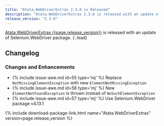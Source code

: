 ```yaml
---
title: "Atata.WebDriverExtras 2.3.0 is Released"
description: "Atata.WebDriverExtras 2.3.0 is released with an update of Selenium.WebDriver package."
release_version: "2.3.0"
---
```


[Atata.WebDriverExtras {{page.release_version}}](https://www.nuget.org/packages/Atata.WebDriverExtras/{{page.release_version}})
is released with an update of Selenium.WebDriver package.
{:.lead}

<!--more-->

## Changelog

### Changes and Enhancements

- {% include issue-awe.md id=55 type='mj' %} Replace `NotMissingElementException` with new `ElementNotMissingException`
- {% include issue-awe.md id=56 type='mj' %} New `ElementNotFoundException` is thrown instead of `NoSuchElementException`
- {% include issue-awe.md id=57 type='mj' %} Use Selenium.WebDriver package v4.13.1

{% include download-package-link.html name="Atata.WebDriverExtras" version=page.release_version %}